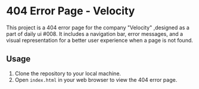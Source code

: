 # 404 Error Page - Velocity

This project is a 404 error page for the company "Velocity" ,designed as a part of daily ui #008. It includes a navigation bar, error messages, and a visual representation for a better user experience when a page is not found.

## Usage

1. Clone the repository to your local machine.
2. Open `index.html` in your web browser to view the 404 error page.

